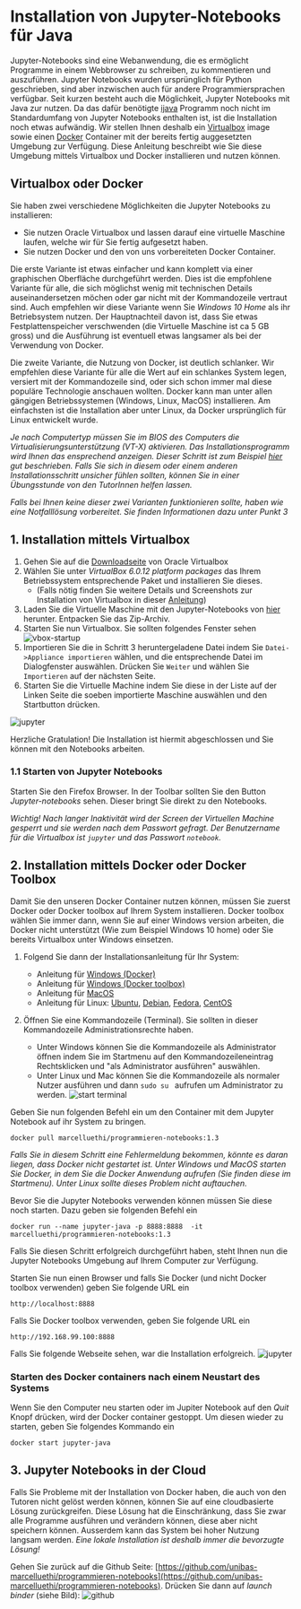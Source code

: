 # Installation von Jupyter-Notebooks für Java

Jupyter-Notebooks sind eine Webanwendung, die es ermöglicht Programme in einem Webbrowser zu schreiben, zu kommentieren und auszuführen. 
 Jupyter Notebooks wurden ursprünglich für Python geschrieben, sind aber inzwischen auch für andere Programmiersprachen verfügbar. Seit kurzen besteht auch die Möglichkeit, Jupyter Notebooks mit Java zur nutzen. 
 Da das dafür benötigte [ijava](https://github.com/SpencerPark/IJava) Programm noch nicht im Standardumfang von Jupyter Notebooks enthalten ist, ist die Installation noch etwas aufwändig. 
 Wir stellen Ihnen deshalb ein [Virtualbox](www.virtualbox.org) image sowie einen [Docker](https://www.docker.com/) Container mit der bereits fertig auggesetzten Umgebung zur Verfügung.  Diese Anleitung beschreibt wie Sie diese Umgebung mittels Virtualbox und Docker installieren und nutzen können. 

## Virtualbox oder Docker

Sie haben zwei verschiedene Möglichkeiten die Jupyter Notebooks zu installieren:

* Sie nutzen Oracle Virtualbox und lassen darauf eine virtuelle Maschine laufen, welche wir für Sie fertig aufgesetzt haben.
* Sie nutzen Docker und den von uns vorbereiteten Docker Container.

Die erste Variante ist etwas einfacher und kann komplett via einer graphischen Oberfläche durchgeführt werden. Dies ist die empfohlene Variante für alle, die sich möglichst wenig mit technischen Details auseinandersetzen möchen oder gar nicht mit der Kommandozeile vertraut sind. Auch empfehlen wir diese Variante wenn Sie *Windows 10 Home* als ihr Betriebsystem nutzen. 
Der Hauptnachteil davon ist, dass Sie etwas Festplattenspeicher verschwenden (die Virtuelle Maschine ist ca 5 GB gross) und die Ausführung ist eventuell etwas langsamer als bei der Verwendung von Docker.

Die zweite Variante, die Nutzung von Docker, ist deutlich schlanker. Wir empfehlen diese Variante für alle die Wert auf ein schlankes System legen, versiert mit der Kommandozeile sind, oder sich schon immer mal diese populäre Technologie anschauen wollten. Docker kann man unter allen gängigen Betriebssystemen (Windows, Linux, MacOS) installieren. Am einfachsten ist die Installation aber unter Linux, da Docker ursprünglich für Linux entwickelt wurde.

*Je nach Computertyp müssen Sie im BIOS des Computers die Virtualisierungsunterstützung (VT-X) aktivieren. Das Installationsprogramm wird Ihnen das ensprechend anzeigen. Dieser Schritt ist zum Beispiel [hier](https://www.tactig.com/enable-intel-vt-x-amd-virtualization-pc-vmware-virtualbox/) gut beschrieben. Falls Sie sich in diesem oder einem anderen Installationsschritt unsicher fühlen sollten, können Sie in einer Übungsstunde von den TutorInnen helfen lassen.*

*Falls bei Ihnen keine dieser zwei Varianten funktionieren sollte, haben wie eine Notfalllösung vorbereitet. Sie finden Informationen dazu unter Punkt 3* 


## 1. Installation mittels Virtualbox


1. Gehen Sie auf die [Downloadseite](https://www.virtualbox.org/wiki/Downloads) von Oracle Virtualbox 
2. Wählen Sie unter *VirtualBox 6.0.12 platform packages* das Ihrem Betriebssystem entsprechende Paket und installieren Sie dieses. 
    * (Falls nötig finden Sie weitere Details und Screenshots zur Installation von Virtualbox in dieser [Anleitung](https://www.wikihow.com/Install-VirtualBox))
3. Laden Sie die Virtuelle Maschine mit den Jupyter-Notebooks von [hier](https://drive.switch.ch/index.php/s/rjMEk0UwrJ6p5wO) herunter. Entpacken Sie das Zip-Archiv.
4. Starten Sie nun Virtualbox. Sie sollten folgendes Fenster sehen ![vbox-startup](./images/vbox-start.png)
5. Importieren Sie die in Schritt 3 heruntergeladene Datei indem Sie ```Datei->Appliance importieren``` wählen, und die entsprechende Datei im Dialogfenster auswählen. Drücken Sie ```Weiter``` und wählen Sie ```Importieren``` auf der nächsten Seite. 
6. Starten Sie die Virtuelle Machine indem Sie diese in der Liste auf der Linken Seite die soeben importierte Maschine auswählen und den Startbutton drücken.

![jupyter](images/vbox-selection.png)

Herzliche Gratulation! Die Installation ist hiermit abgeschlossen und Sie können mit den Notebooks arbeiten. 


### 1.1 Starten von Jupyter Notebooks
Starten Sie den Firefox Browser. In der Toolbar sollten Sie den Button *Jupyter-notebooks* sehen. Dieser bringt Sie direkt zu den Notebooks. 

*Wichtig! Nach langer Inaktivität wird der Screen der Virtuellen Machine gesperrt und sie werden nach dem Passwort gefragt. Der Benutzername für die Virtualbox ist ```jupyter``` und das Passwort ```notebook```.*



## 2. Installation mittels Docker oder Docker Toolbox

Damit Sie den unseren Docker Container nutzen können, müssen Sie zuerst Docker oder Docker toolbox auf Ihrem System installieren. Docker toolbox wählen Sie immer dann, wenn Sie auf einer Windows version arbeiten, die Docker nicht unterstützt (Wie zum Beispiel Windows 10 home) oder Sie bereits Virtualbox unter Windows einsetzen. 

1. Folgend Sie dann der Installationsanleitung für Ihr System:
    * Anleitung für [Windows (Docker)](https://docs.docker.com/docker-for-windows/install/)
    * Anleitung für [Windows (Docker toolbox)](https://docs.docker.com/toolbox/toolbox_install_windows/)
    * Anleitung für [MacOS](https://docs.docker.com/docker-for-mac/install/)
    * Anleitung für Linux: [Ubuntu](https://docs.docker.com/install/linux/docker-ce/ubuntu/), [Debian](https://docs.docker.com/install/linux/docker-ce/debian/), [Fedora](https://docs.docker.com/install/linux/docker-ce/fedora/), [CentOS](https://docs.docker.com/install/linux/docker-ce/centos/)


2. Öffnen Sie eine Kommandozeile (Terminal). Sie sollten in dieser Kommandozeile Administrationsrechte haben.
    * Unter Windows können Sie die Kommandozeile als Administrator öffnen indem Sie im Startmenu auf den Kommandozeileneintrag Rechtsklicken und "als Administrator ausführen" auswählen.
    * Unter Linux und Mac können Sie die Kommandozeile als normaler Nutzer ausführen und dann ```sudo su ``` aufrufen um Administrator zu werden.
![start terminal](images/start-terminal.png)

Geben Sie nun folgenden Befehl ein um den Container mit dem Jupyter Notebook auf ihr System zu bringen.
```
docker pull marcelluethi/programmieren-notebooks:1.3
```

*Falls Sie in diesem Schritt eine Fehlermeldung bekommen, könnte es daran liegen, dass Docker nicht gestartet ist. Unter Windows und MacOS starten Sie Docker, in dem Sie die Docker Anwendung aufrufen (Sie finden diese im Startmenu). Unter Linux sollte dieses Problem nicht auftauchen.*


Bevor Sie die Jupyter Notebooks verwenden können müssen Sie diese noch starten. 
Dazu geben sie folgenden Befehl ein
```
docker run --name jupyter-java -p 8888:8888  -it marcelluethi/programmieren-notebooks:1.3
```

Falls Sie diesen Schritt erfolgreich durchgeführt haben, steht Ihnen nun die Jupyter Notebooks Umgebung auf Ihrem Computer zur Verfügung. 

Starten Sie nun einen Browser und falls Sie Docker (und nicht Docker toolbox verwenden) geben Sie folgende URL ein 
```
http://localhost:8888
```
Falls Sie Docker toolbox verwenden, geben Sie folgende URL ein
```
http://192.168.99.100:8888 
```

Falls Sie folgende Webseite sehen, war die Installation erfolgreich.
![jupyter](images/jupyter.png) 


### Starten des Docker containers nach einem Neustart des Systems

Wenn Sie den Computer neu starten oder im Jupiter Notebook auf den *Quit* Knopf drücken, wird der Docker container gestoppt. Um diesen wieder zu starten, geben Sie folgendes Kommando ein

```
docker start jupyter-java
```



## 3. Jupyter Notebooks in der Cloud

Falls Sie Probleme mit der Installation von Docker haben, die auch von den Tutoren nicht gelöst werden können, können Sie auf eine cloudbasierte Lösung zurückgreifen. Diese Lösung hat die Einschränkung, dass Sie zwar alle Programme ausführen und verändern können, diese aber nicht speichern können. Ausserdem kann das System bei hoher Nutzung langsam werden. *Eine lokale Installation ist deshalb immer die bevorzugte Lösung!*


Gehen Sie zurück auf die Github Seite: [https://github.com/unibas-marcelluethi/programmieren-notebooks](https://github.com/unibas-marcelluethi/programmieren-notebooks).
Drücken Sie dann auf *launch binder* (siehe Bild):
![github](images/github.png)
 
